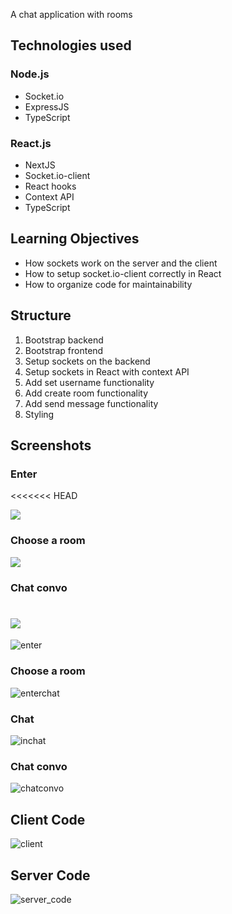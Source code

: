 
A chat application with rooms

## Technologies used

### Node.js

- Socket.io
- ExpressJS
- TypeScript

### React.js

- NextJS
- Socket.io-client
- React hooks
- Context API
- TypeScript

## Learning Objectives

- How sockets work on the server and the client
- How to setup socket.io-client correctly in React
- How to organize code for maintainability

## Structure

1. Bootstrap backend
2. Bootstrap frontend
3. Setup sockets on the backend
4. Setup sockets in React with context API
5. Add set username functionality
6. Add create room functionality
7. Add send message functionality
8. Styling

## Screenshots

### Enter
<<<<<<< HEAD

![](./enter.png)

### Choose a room

![](./enterchat.png)

### Chat convo

![](./chatconvo.png)
=======
![enter](https://user-images.githubusercontent.com/70171772/234981351-c2e0fceb-7203-4303-8d56-9c4b5937b738.png)

### Choose a room
![enterchat](https://user-images.githubusercontent.com/70171772/234981400-7fc3b800-7a58-41f3-a833-6a33982b94f1.png)

### Chat
![inchat](https://user-images.githubusercontent.com/70171772/234981579-f2a7cf0f-0d80-4001-a19b-14c0db7ff79e.png)

### Chat convo
![chatconvo](https://user-images.githubusercontent.com/70171772/234981430-91119129-5ab2-4c49-aa2e-35facd6f14f3.png)

## Client Code
![client](https://user-images.githubusercontent.com/70171772/234993926-20d49a74-1388-4e13-be3b-17f2f0264465.png)

## Server Code 
![server_code](https://user-images.githubusercontent.com/70171772/234994061-4e06dc55-f438-4e60-8545-876fc9e5b322.png)
